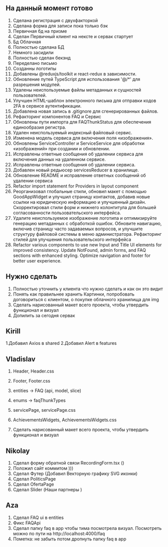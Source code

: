 ## На данный момент готово 

1. Сделана регистрация с двухфакторкой
2. Сделана форма для записи пока только бэк
3. Первичная бд на призме
4. Сделан Первичный клиент на нексте и сервак стартует
5. Бд Облачная
6. Полностью сделана БД
7. Немного засидили
8. Полностью сделан бекэнд
9. Переделано письмо
10. Созданны логотипы
11. Добавлены @reduxjs/toolkit и react-redux в зависимости.
12. Обновление путей TypeScript для использования '@/*' для разрешения модулей.
13. Удалены неиспользуемые файлы метаданных и сущностей пользователей.
14. Улучшен HTML-шаблон электронного письма для отправки кодов 2FA в сервисе аутентификации.
15. Добавлена новая запись в .gitignore для сгенерированных файлов.
16. Рефакторинг компонентов FAQ и Сервис
17. Обновлены пути импорта для FAQThunkStatus для обеспечения единообразия регистра. 
18. Удален неиспользуемый индексный файловый сервис. 
19. Изменена модель сервиса для включения поля «изображения». 
20. Обновлены ServiceController и ServiceService для обработки «изображений» при создании и обновлении. 
21. Исправлены ответные сообщения об удалении сервиса для включения данных на удаленном сервисе.
22. Исправлены ответные сообщения об удалении сервиса.
23. Добавлен новый редьюсер servicesReducer в хранилище.
24. Обновление README и исправление ответных сообщений об удалении сервиса
25. Refactor import statement for Providers in layout component
26. Реорганизовал глобальные стили, обновил макет с помощью GoodAppWidget и улучшил страницу контактов, добавив новые ссылки на юридическую информацию и улучшенный дизайн. Скорректировал стили форм и нижнего колонтитула для большей согласованности пользовательского интерфейса.
27. Удалите неиспользуемое изображение логотипа и оптимизируйте генерацию метаданных с обработкой ошибок. Обновите навигацию, включив страницу часто задаваемых вопросов, и улучшите структуру файловой системы в меню администратора. Рефакторинг стилей для улучшения пользовательского интерфейса
28. Refactor various components to use new Input and Title UI elements for improved consistency. Update NotFound, admin forms, and FAQ sections with enhanced styling. Optimize navigation and footer for better user experience.

## Нужно сделать 

1. Полностью уточнить у клиента что нужно сделать и как он это видит 
2. Понять как правильнее хранить Картинки, попробовать договориться с клиентом, о покупке облачного хранилища для img
3. Сделать нарисованный макет всего проекта, чтобы утвердить функционал и визуал
4. Допилить за сегодня сервак

## Kirill
1.Добавил Axios в shared
2.Добавил Alert в features

## Vladislav
1. Header, Header.css
2. Footer, Footer.css
3. entities -> FAQ (api, model, slice)
4. enums -> faqThunkTypes
5. servicePage, servicePage.css
6. AchievementsWidgets, AchievementsWidgets.css


3. Сделать нарисованный макет всего проекта, чтобы утвердить функционал и визуал

## Nikolay

1. Сделал форму обратной связи RecordingForm.tsx ()
2. Положил сайт коммитом )))
3. Сделал Футер (Добавил Векторную графику SVG иконки)
4. Сделал PoliticsPage
5. Сделал ОfertaPage
6. Cделал Slider (Наши партнеры )


## Aza
1. Сделал FAQ ui в entities
2. Фикс FAQApi
3. Сделал папку faq в app чтобы тима посмотрела визуал. Посмотреть можно по пути на http://localhost:4000/faq
4. Пометка: не забыть потом дропнуть папку faq в app

